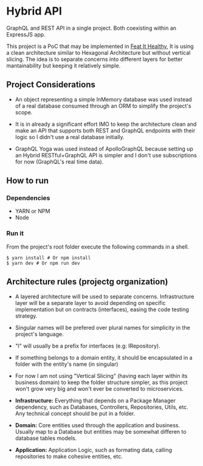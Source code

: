 # Hybrid API

GraphQL and REST API in a single project. Both coexisting within an ExpressJS app.

This project is a PoC that may be implemented in [Feat It Healthy](https://github.com/jigth/Feat-It-Healthy/), It is using a clean architecture similar to Hexagonal Architecture but without vertical slicing. The idea is to separate concerns into different layers for better mantainability but keeping it relatively simple.

## Project Considerations

* An object representing a simple InMemory database was used instead of a real database consumed through an ORM to simplify the project's scope.

* It is in already a significant effort IMO to keep the architecture clean and make an API that supports both REST and GraphQL endpoints with their logic so I didn't use a real database initially.

* GraphQL Yoga was used instead of ApolloGraphQL because setting up an Hybrid RESTful+GraphQL API is simpler and I don't use subscriptions for now (GraphQL's real time data).

## How to run

### Dependencies

* YARN or NPM
* Node

### Run it

From the project's root folder execute the following commands in a shell.

```
$ yarn install # Or npm install
$ yarn dev # Or npm run dev
```

## Architecture rules (projectg organization)

* A layered architecture will be used to separate concerns. Infrastructure layer will be a separate layer to avoid depending on specific implementation but on contracts (interfaces), easing the code testing strategy.

* Singular names will be prefered over plural names for simplicity in the project's language.

* "I" will usually be a prefix for interfaces (e.g: IRepository).

* If something belongs to a domain entity, it should be encapsulated in a folder with the entity's name (in singular)

* For now I am not using "Vertical Slicing" (having each layer within its business domain) to keep the folder structure simpler, as this project won't grow very big and won't ever be converted to microservices.

* **Infrastructure:** Everything that depends on a Package Manager dependency, such as Databases, Controllers, Repositories, Utils, etc. Any technical concept should be put in a folder.

* **Domain:** Core entities used through the application and business. Usually map to a Database but entities may be somewhat differen to database tables models.

* **Application:** Application Logic, such as formating data, calling repositories to make cohesive entities, etc.
